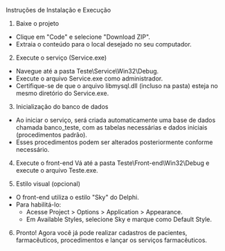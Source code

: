 Instruções de Instalação e Execução
1. Baixe o projeto
- Clique em "Code" e selecione "Download ZIP".
- Extraia o conteúdo para o local desejado no seu computador.

2. Execute o serviço (Service.exe)
- Navegue até a pasta Teste\Service\Win32\Debug.
- Execute o arquivo Service.exe como administrador.
- Certifique-se de que o arquivo libmysql.dll (incluso na pasta) esteja no mesmo diretório do Service.exe.

3. Inicialização do banco de dados
- Ao iniciar o serviço, será criada automaticamente uma base de dados chamada banco_teste, com as tabelas necessárias e dados iniciais (procedimentos padrão).
- Esses procedimentos podem ser alterados posteriormente conforme necessário.

4. Execute o front-end
Vá até a pasta Teste\Front-end\Win32\Debug e execute o arquivo Teste.exe.

5. Estilo visual (opcional)
- O front-end utiliza o estilo "Sky" do Delphi.
- Para habilitá-lo:
  - Acesse Project > Options > Application > Appearance.
  - Em Available Styles, selecione Sky e marque como Default Style.

6. Pronto!
Agora você já pode realizar cadastros de pacientes, farmacêuticos, procedimentos e lançar os serviços farmacêuticos.

